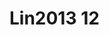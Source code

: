 <a name="material" />

# Lin2013 12
<script type="application/ld+json">
  {
    "@context": "https://schema.org/",
    "@type": "ChemicalSubstance",
    "http://purl.org/dc/terms/conformsTo":
      {
        "@type": "CreativeWork",
        "@id": "https://bioschemas.org/profiles/ChemicalSubstance/0.4-RELEASE/"
      },
    "@id": "https://egonw.github.io/nanowiki/nanowiki459.html#material",
    "name": "Lin2013 12",
    "sameAs: "http://127.0.0.1/mediawiki/index.php/Special:URIResolver/Lin2013_12"
  }
</script>

